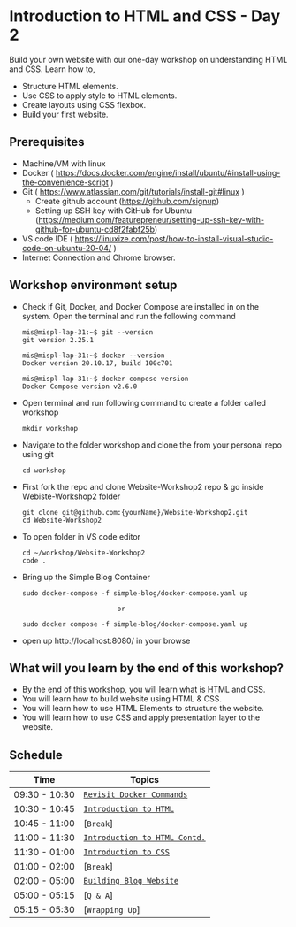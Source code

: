 # Introduction to HTML and CSS - Day 2

Build your own website with our one-day workshop on understanding HTML and CSS. Learn how to,
   - Structure HTML elements. 
   - Use CSS to apply style to HTML elements. 
   - Create layouts using CSS flexbox.
   - Build your first website.

## Prerequisites
 - Machine/VM with linux
 - Docker  ( https://docs.docker.com/engine/install/ubuntu/#install-using-the-convenience-script )
 - Git     ( https://www.atlassian.com/git/tutorials/install-git#linux )
   - Create github account (https://github.com/signup)
   - Setting up SSH key with GitHub for Ubuntu
 (https://medium.com/featurepreneur/setting-up-ssh-key-with-github-for-ubuntu-cd8f2fabf25b)
 - VS code IDE ( https://linuxize.com/post/how-to-install-visual-studio-code-on-ubuntu-20-04/ )
 - Internet Connection and Chrome browser.

## Workshop environment setup 
 - Check if Git, Docker, and Docker Compose are installed in on the system. Open the terminal and run the following command
   ```
   mis@mispl-lap-31:~$ git --version
   git version 2.25.1

   mis@mispl-lap-31:~$ docker --version
   Docker version 20.10.17, build 100c701

   mis@mispl-lap-31:~$ docker compose version
   Docker Compose version v2.6.0

   ```
 - Open terminal and run following command to create a folder called workshop
    ```
    mkdir workshop
    ```
 - Navigate to the folder workshop and clone the from your personal repo using git
    ```
    cd workshop
    ```
 - First fork the repo and clone Website-Workshop2 repo & go inside Webiste-Workshop2 folder
    ``` 
    git clone git@github.com:{yourName}/Website-Workshop2.git
    cd Website-Workshop2
    ```
 - To open folder in VS code editor
    ```
    cd ~/workshop/Website-Workshop2
    code .
    ```
 - Bring up the Simple Blog Container
   ```
   sudo docker-compose -f simple-blog/docker-compose.yaml up

                           or
   
   sudo docker compose -f simple-blog/docker-compose.yaml up

   ```

 - open up http://localhost:8080/ in your browse

## What will you learn by the end of this workshop?
- By the end of this workshop, you will learn what is HTML and CSS.
- You will learn how to build website using HTML & CSS.
- You will learn how to use HTML Elements to structure the website.
- You will learn how to use CSS and apply presentation layer to the website.

## Schedule

| Time          | Topics
|---------------|-------
| 09:30 - 10:30 |  [`Revisit Docker Commands`](docker_commands.md)
| 10:30 - 10:45 |  [`Introduction to HTML`](html_intro.md)
| 10:45 - 11:00 |  [`Break`]
| 11:00 - 11:30 |  [`Introduction to HTML Contd.`](html_intro.md)
| 11:30 - 01:00 |  [`Introduction to CSS`](css_intro.md)
| 01:00 - 02:00 |  [`Break`]
| 02:00 - 05:00 |  [`Building Blog Website`](blog_html_css.md)
| 05:00 - 05:15 |  [`Q & A`]
| 05:15 - 05:30 |  [`Wrapping Up`]